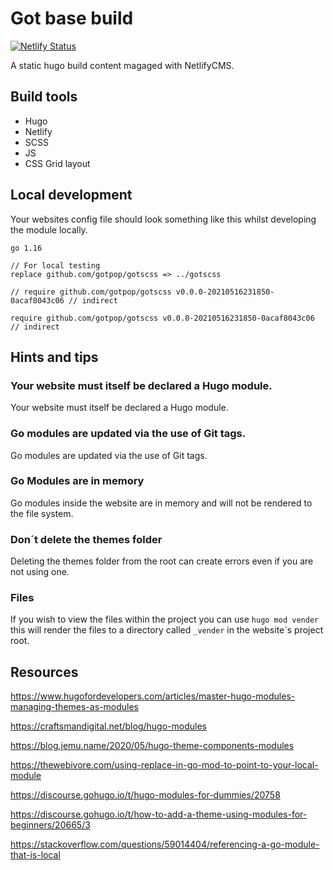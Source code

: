 # Got base build

[![Netlify Status](https://api.netlify.com/api/v1/badges/03d4d767-8a36-4443-9a99-e6d88fc32863/deploy-status)](https://app.netlify.com/sites/luminous/deploys)

A static hugo build content magaged with NetlifyCMS.

## Build tools

* Hugo 
* Netlify
* SCSS
* JS
* CSS Grid layout

## Local development

Your websites config file should look something like this whilst developing the module locally.

```
go 1.16

// For local testing
replace github.com/gotpop/gotscss => ../gotscss

// require github.com/gotpop/gotscss v0.0.0-20210516231850-0acaf8043c06 // indirect

require github.com/gotpop/gotscss v0.0.0-20210516231850-0acaf8043c06 // indirect
```

## Hints and tips
### Your website must itself be declared a Hugo module.
Your website must itself be declared a Hugo module.

### Go modules are updated via the use of Git tags.
Go modules are updated via the use of Git tags.

### Go Modules are in memory

Go modules inside the website are in memory and will not be rendered to the file system.

### Don´t delete the themes folder

Deleting the themes folder from the root can create errors even if you are not using one.
### Files

If you wish to view the files within the project you can use `hugo mod vender` this will render the files to a directory called `_vender` in the website´s project root.

## Resources

https://www.hugofordevelopers.com/articles/master-hugo-modules-managing-themes-as-modules

https://craftsmandigital.net/blog/hugo-modules

https://blog.jemu.name/2020/05/hugo-theme-components-modules

https://thewebivore.com/using-replace-in-go-mod-to-point-to-your-local-module

https://discourse.gohugo.io/t/hugo-modules-for-dummies/20758

https://discourse.gohugo.io/t/how-to-add-a-theme-using-modules-for-beginners/20665/3

https://stackoverflow.com/questions/59014404/referencing-a-go-module-that-is-local